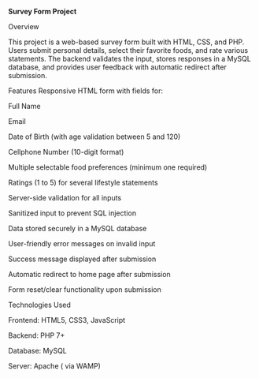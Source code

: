 **Survey Form Project**

Overview

This project is a web-based survey form built with HTML, CSS, and PHP. Users submit personal details, select their favorite foods, and rate various statements. The backend validates the input, stores responses in a MySQL database, and provides user feedback with automatic redirect after submission.

Features
Responsive HTML form with fields for:

Full Name

Email

Date of Birth (with age validation between 5 and 120)

Cellphone Number (10-digit format)

Multiple selectable food preferences (minimum one required)

Ratings (1 to 5) for several lifestyle statements

Server-side validation for all inputs

Sanitized input to prevent SQL injection

Data stored securely in a MySQL database

User-friendly error messages on invalid input

Success message displayed after submission

Automatic redirect to home page after submission

Form reset/clear functionality upon submission

Technologies Used

Frontend: HTML5, CSS3, JavaScript

Backend: PHP 7+

Database: MySQL

Server: Apache ( via WAMP)
